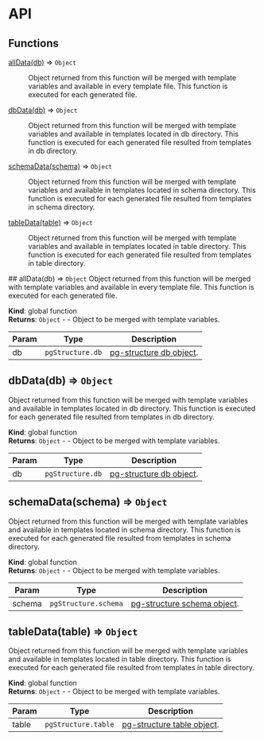 # API

## Functions

<dl>
<dt><a href="#allData">allData(db)</a> ⇒ <code>Object</code></dt>
<dd><p>Object returned from this function will be merged with template variables and available in every template file.
This function is executed for each generated file.</p>
</dd>
<dt><a href="#dbData">dbData(db)</a> ⇒ <code>Object</code></dt>
<dd><p>Object returned from this function will be merged with template variables and available in templates located in
db directory. This function is executed for each generated file resulted from templates in db directory.</p>
</dd>
<dt><a href="#schemaData">schemaData(schema)</a> ⇒ <code>Object</code></dt>
<dd><p>Object returned from this function will be merged with template variables and available in templates located in
schema directory. This function is executed for each generated file resulted from templates in schema directory.</p>
</dd>
<dt><a href="#tableData">tableData(table)</a> ⇒ <code>Object</code></dt>
<dd><p>Object returned from this function will be merged with template variables and available in templates located in
table directory. This function is executed for each generated file resulted from templates in table directory.</p>
</dd>
</dl>
<a name="allData"></a>
## allData(db) ⇒ <code>Object</code>
Object returned from this function will be merged with template variables and available in every template file.
This function is executed for each generated file.

**Kind**: global function  
**Returns**: <code>Object</code> - - Object to be merged with template variables.

| Param | Type                        | Description                                                    |
| ----- | --------------------------- | -------------------------------------------------------------- |
| db    | <code>pgStructure.db</code> | [pg-structure db object](http://www.pg-structure.com/api/DB/). |

<a name="dbData"></a>

## dbData(db) ⇒ <code>Object</code>

Object returned from this function will be merged with template variables and available in templates located in
db directory. This function is executed for each generated file resulted from templates in db directory.

**Kind**: global function  
**Returns**: <code>Object</code> - - Object to be merged with template variables.

| Param | Type                        | Description                                                    |
| ----- | --------------------------- | -------------------------------------------------------------- |
| db    | <code>pgStructure.db</code> | [pg-structure db object](http://www.pg-structure.com/api/DB/). |

<a name="schemaData"></a>

## schemaData(schema) ⇒ <code>Object</code>

Object returned from this function will be merged with template variables and available in templates located in
schema directory. This function is executed for each generated file resulted from templates in schema directory.

**Kind**: global function  
**Returns**: <code>Object</code> - - Object to be merged with template variables.

| Param  | Type                            | Description                                                            |
| ------ | ------------------------------- | ---------------------------------------------------------------------- |
| schema | <code>pgStructure.schema</code> | [pg-structure schema object](http://www.pg-structure.com/api/Schema/). |

<a name="tableData"></a>

## tableData(table) ⇒ <code>Object</code>

Object returned from this function will be merged with template variables and available in templates located in
table directory. This function is executed for each generated file resulted from templates in table directory.

**Kind**: global function  
**Returns**: <code>Object</code> - - Object to be merged with template variables.

| Param | Type                           | Description                                                          |
| ----- | ------------------------------ | -------------------------------------------------------------------- |
| table | <code>pgStructure.table</code> | [pg-structure table object](http://www.pg-structure.com/api/Table/). |
